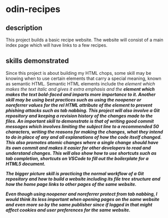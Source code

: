 # odin-recipes

## description
This project builds a basic recipe website. The website will consist of a main index page which will have links to a few recipes. 
## skills demonstrated
Since this project is about building my HTML chops, some skill may be knowing when to use certain elements that carry a special meaning, known as semantic HTML. 
Semantic HTML elements include the <em> element which makes the text italic and gives it extra emphasis and the <strong> element which makes the text bold-faced and imparts more importance to it. 
Another skill may be using best practices such as using the noopener or noreferrer values for the rel HTML attribute of the <a> element to prevent phishing attacks such as tab nabbing.
This project will also involve a Git repository and keeping a revision history of the changes made to the files. An important skill to demonstrate is that of writing good commit messages which involves limiting the subject line to a recommended 50 characters, writing the reasons for making the changes, what they intend to do in place of any and all explanations of how the code itself changed. This also promotes atomic changes where a single change should have its own commit and makes it easier for other developers to read and understand changes.
This will also show how to use shortcuts such as tab completion, shortcuts on VSCode to fill out the boilerplate for a HTML5 document. 

The bigger picture skill is practicing the normal workflow of a Git repository and how to build a website including its file tree structure and how the home page links to other pages of the same website.

Even though using noopener and noreferrer protect from tab nabbing, I would think its less important when opening pages on the same website and even more so by the same publisher since if logged in that might affect cookies and user preferences for the same website.
